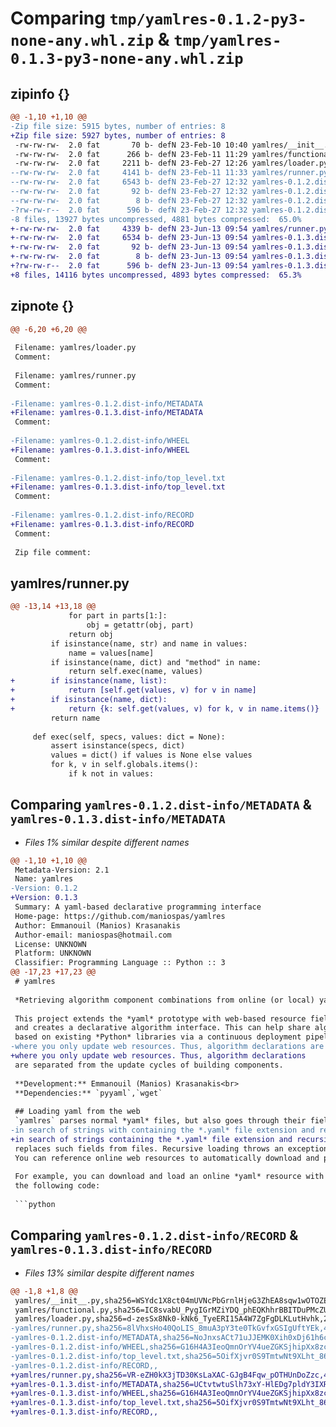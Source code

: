 # Comparing `tmp/yamlres-0.1.2-py3-none-any.whl.zip` & `tmp/yamlres-0.1.3-py3-none-any.whl.zip`

## zipinfo {}

```diff
@@ -1,10 +1,10 @@
-Zip file size: 5915 bytes, number of entries: 8
+Zip file size: 5927 bytes, number of entries: 8
 -rw-rw-rw-  2.0 fat       70 b- defN 23-Feb-10 10:40 yamlres/__init__.py
 -rw-rw-rw-  2.0 fat      266 b- defN 23-Feb-11 11:29 yamlres/functional.py
 -rw-rw-rw-  2.0 fat     2211 b- defN 23-Feb-27 12:26 yamlres/loader.py
--rw-rw-rw-  2.0 fat     4141 b- defN 23-Feb-11 11:33 yamlres/runner.py
--rw-rw-rw-  2.0 fat     6543 b- defN 23-Feb-27 12:32 yamlres-0.1.2.dist-info/METADATA
--rw-rw-rw-  2.0 fat       92 b- defN 23-Feb-27 12:32 yamlres-0.1.2.dist-info/WHEEL
--rw-rw-rw-  2.0 fat        8 b- defN 23-Feb-27 12:32 yamlres-0.1.2.dist-info/top_level.txt
-?rw-rw-r--  2.0 fat      596 b- defN 23-Feb-27 12:32 yamlres-0.1.2.dist-info/RECORD
-8 files, 13927 bytes uncompressed, 4881 bytes compressed:  65.0%
+-rw-rw-rw-  2.0 fat     4339 b- defN 23-Jun-13 09:54 yamlres/runner.py
+-rw-rw-rw-  2.0 fat     6534 b- defN 23-Jun-13 09:54 yamlres-0.1.3.dist-info/METADATA
+-rw-rw-rw-  2.0 fat       92 b- defN 23-Jun-13 09:54 yamlres-0.1.3.dist-info/WHEEL
+-rw-rw-rw-  2.0 fat        8 b- defN 23-Jun-13 09:54 yamlres-0.1.3.dist-info/top_level.txt
+?rw-rw-r--  2.0 fat      596 b- defN 23-Jun-13 09:54 yamlres-0.1.3.dist-info/RECORD
+8 files, 14116 bytes uncompressed, 4893 bytes compressed:  65.3%
```

## zipnote {}

```diff
@@ -6,20 +6,20 @@
 
 Filename: yamlres/loader.py
 Comment: 
 
 Filename: yamlres/runner.py
 Comment: 
 
-Filename: yamlres-0.1.2.dist-info/METADATA
+Filename: yamlres-0.1.3.dist-info/METADATA
 Comment: 
 
-Filename: yamlres-0.1.2.dist-info/WHEEL
+Filename: yamlres-0.1.3.dist-info/WHEEL
 Comment: 
 
-Filename: yamlres-0.1.2.dist-info/top_level.txt
+Filename: yamlres-0.1.3.dist-info/top_level.txt
 Comment: 
 
-Filename: yamlres-0.1.2.dist-info/RECORD
+Filename: yamlres-0.1.3.dist-info/RECORD
 Comment: 
 
 Zip file comment:
```

## yamlres/runner.py

```diff
@@ -13,14 +13,18 @@
             for part in parts[1:]:
                 obj = getattr(obj, part)
             return obj
         if isinstance(name, str) and name in values:
             name = values[name]
         if isinstance(name, dict) and "method" in name:
             return self.exec(name, values)
+        if isinstance(name, list):
+            return [self.get(values, v) for v in name]
+        if isinstance(name, dict):
+            return {k: self.get(values, v) for k, v in name.items()}
         return name
 
     def exec(self, specs, values: dict = None):
         assert isinstance(specs, dict)
         values = dict() if values is None else values
         for k, v in self.globals.items():
             if k not in values:
```

## Comparing `yamlres-0.1.2.dist-info/METADATA` & `yamlres-0.1.3.dist-info/METADATA`

 * *Files 1% similar despite different names*

```diff
@@ -1,10 +1,10 @@
 Metadata-Version: 2.1
 Name: yamlres
-Version: 0.1.2
+Version: 0.1.3
 Summary: A yaml-based declarative programming interface
 Home-page: https://github.com/maniospas/yamlres
 Author: Emmanouil (Manios) Krasanakis
 Author-email: maniospas@hotmail.com
 License: UNKNOWN
 Platform: UNKNOWN
 Classifier: Programming Language :: Python :: 3
@@ -17,23 +17,23 @@
 # yamlres
 
 *Retrieving algorithm component combinations from online (or local) yaml resources.*
 
 This project extends the *yaml* prototype with web-based resource fields
 and creates a declarative algorithm interface. This can help share algorithms
 based on existing *Python* libraries via a continuous deployment pipeline
-where you only update web resources. Thus, algorithm declarations are
+where you only update web resources. Thus, algorithm declarations
 are separated from the update cycles of building components.
 
 **Development:** Emmanouil (Manios) Krasanakis<br>
 **Dependencies:** `pyyaml`,`wget`
 
 ## Loading yaml from the web
 `yamlres` parses normal *yaml* files, but also goes through their fields
-in search of strings with containing the *.yaml* file extension and recursively
+in search of strings containing the *.yaml* file extension and recursively
 replaces such fields from files. Recursive loading throws an exception.
 You can reference online web resources to automatically download and parse.
 
 For example, you can download and load an online *yaml* resource with 
 the following code:
 
 ```python
```

## Comparing `yamlres-0.1.2.dist-info/RECORD` & `yamlres-0.1.3.dist-info/RECORD`

 * *Files 13% similar despite different names*

```diff
@@ -1,8 +1,8 @@
 yamlres/__init__.py,sha256=WSYdc1X8ct04mUVNcPbGrnlHjeG3ZhEA8sqw1wOTOZE,70
 yamlres/functional.py,sha256=IC8svabU_PygIGrMZiYDQ_phEQKhhrBBITDuPMcZUNI,266
 yamlres/loader.py,sha256=d-zesSx8Nk0-kNk6_TyeERI15A4W7ZgFgDLKLutHvhk,2211
-yamlres/runner.py,sha256=8lVhxsHo40QoLIS_8muA3pY3te0TkGvfxGSIgUftYEk,4141
-yamlres-0.1.2.dist-info/METADATA,sha256=NoJnxsACt71uJJEMK0Xih0xDj61h6cld1Jf735tsq0o,6543
-yamlres-0.1.2.dist-info/WHEEL,sha256=G16H4A3IeoQmnOrYV4ueZGKSjhipXx8zc8nu9FGlvMA,92
-yamlres-0.1.2.dist-info/top_level.txt,sha256=5OifXjvr0S9TmtwNt9XLht_86CWVo7u7RaMW2crkrG8,8
-yamlres-0.1.2.dist-info/RECORD,,
+yamlres/runner.py,sha256=VR-eZH0kX3jTD30KsLaXAC-GJgB4Fqw_pOTHUnDoZzc,4339
+yamlres-0.1.3.dist-info/METADATA,sha256=UCtvtwtuSlh73xY-HlEDg7pldY3IXRaKHl7NMQNymds,6534
+yamlres-0.1.3.dist-info/WHEEL,sha256=G16H4A3IeoQmnOrYV4ueZGKSjhipXx8zc8nu9FGlvMA,92
+yamlres-0.1.3.dist-info/top_level.txt,sha256=5OifXjvr0S9TmtwNt9XLht_86CWVo7u7RaMW2crkrG8,8
+yamlres-0.1.3.dist-info/RECORD,,
```

